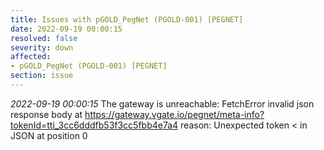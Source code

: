 ```yaml
---
title: Issues with pGOLD_PegNet (PGOLD-001) [PEGNET]
date: 2022-09-19 00:00:15
resolved: false
severity: down
affected:
- pGOLD_PegNet (PGOLD-001) [PEGNET]
section: issue
---
```


*2022-09-19 00:00:15* The gateway is unreachable: FetchError invalid json response body at https://gateway.vgate.io/pegnet/meta-info?tokenId=tti_3cc6dddfb53f3cc5fbb4e7a4 reason: Unexpected token < in JSON at position 0